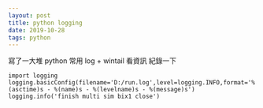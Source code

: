 ```yaml
---
layout: post
title: python logging
date: 2019-10-28
tags: python
---
```


寫了一大堆 python 常用 log + wintail 看資訊 紀錄一下


```
import logging
logging.basicConfig(filename='D:/run.log',level=logging.INFO,format='%(asctime)s - %(name)s - %(levelname)s - %(message)s')
logging.info('finish multi sim bix1 close')
```
